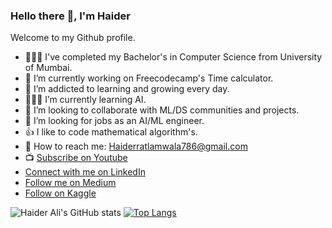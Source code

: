 ### Hello there 👋, I'm Haider

Welcome to my Github profile.

- 👨🏼‍🎓 I've completed my Bachelor's in Computer Science from University of Mumbai. 
- 🔭 I’m currently working on Freecodecamp's Time calculator. 
- 🌱 I’m addicted to learning and growing every day.
- 👨🏼‍💻 I’m currently learning AI.
- 👯 I’m looking to collaborate with ML/DS communities and projects.
- 🤔 I’m looking for jobs as an AI/ML engineer.
- 👍 I like to code mathematical algorithm's.
- :e-mail: How to reach me: Haiderratlamwala786@gmail.com
- :tv: [Subscribe on Youtube](https://www.youtube.com/channel/UCLejUSp6pBodGBGpF7t2FDw)
- [Connect with me on LinkedIn](https://www.linkedin.com/in/haider-ali-32b66a131/)
- [Follow me on Medium](https://medium.com/@h_ali)
- [Follow on Kaggle](https://www.kaggle.com/haiderali20)

![Haider Ali's GitHub stats](https://github-readme-stats.vercel.app/api?username=AliHaider20&show_icons=true&theme=cobalt)
[![Top Langs](https://github-readme-stats.vercel.app/api/top-langs/?username=AliHaider20&layout=compact)](https://github.com/AliHaider20/github-readme-stats)
